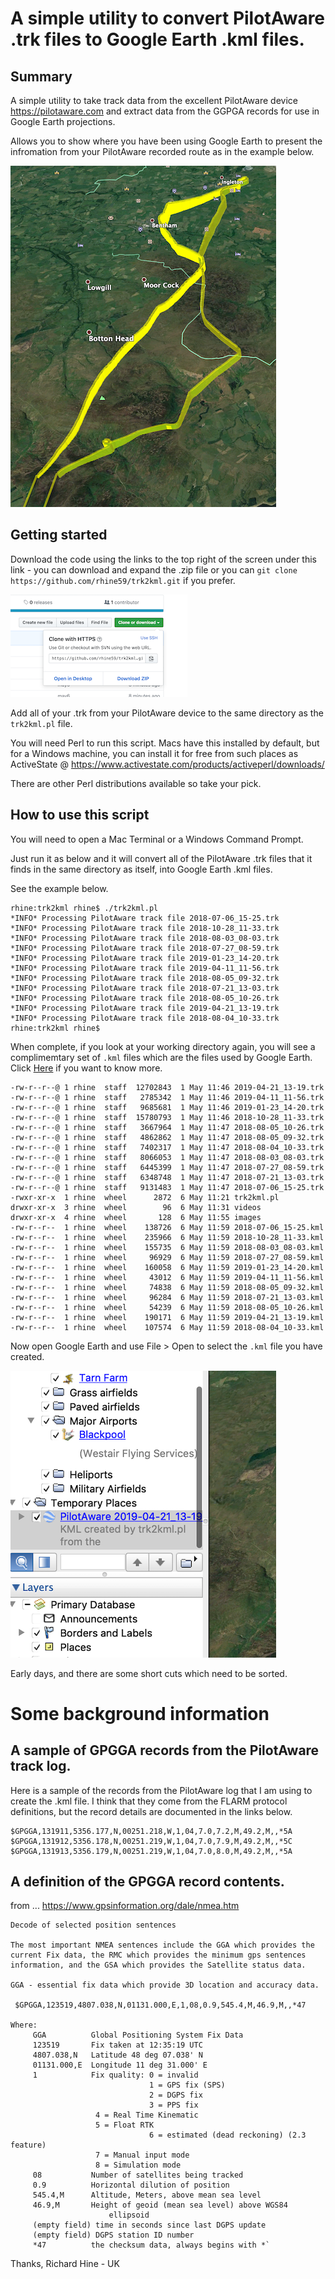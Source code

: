 # A simple utility to convert PilotAware .trk files to Google Earth .kml files.

## Summary

A simple utility to take track data from the excellent PilotAware device https://pilotaware.com and extract data from the GGPGA records for use in Google Earth projections.

Allows you to show where you have been using Google Earth to present the infromation from your PilotAware recorded route as in the example below.

![A sample Google Earth track](images/2019/05/sample-track.png)

## Getting started

Download the code using the links to the top right of the screen under this link - you can download and expand the .zip file or you can `git clone https://github.com/rhine59/trk2kml.git` if you prefer.

![Download the code](images/2019/05/download-the-code.png)

Add all of your .trk from your PilotAware device to the same directory as the `trk2kml.pl` file.

You will need Perl to run this script. Macs have this installed by default, but for a Windows machine, you can install it for free from such places as ActiveState @ https://www.activestate.com/products/activeperl/downloads/

There are other Perl distributions available so take your pick.

## How to use this script

You will need to open a Mac Terminal or a Windows Command Prompt.

Just run it as below and it will convert all of the PilotAware .trk files that it finds in the same directory as itself, into Google Earth .kml files.

See the example below.

```
rhine:trk2kml rhine$ ./trk2kml.pl
*INFO* Processing PilotAware track file 2018-07-06_15-25.trk
*INFO* Processing PilotAware track file 2018-10-28_11-33.trk
*INFO* Processing PilotAware track file 2018-08-03_08-03.trk
*INFO* Processing PilotAware track file 2018-07-27_08-59.trk
*INFO* Processing PilotAware track file 2019-01-23_14-20.trk
*INFO* Processing PilotAware track file 2019-04-11_11-56.trk
*INFO* Processing PilotAware track file 2018-08-05_09-32.trk
*INFO* Processing PilotAware track file 2018-07-21_13-03.trk
*INFO* Processing PilotAware track file 2018-08-05_10-26.trk
*INFO* Processing PilotAware track file 2019-04-21_13-19.trk
*INFO* Processing PilotAware track file 2018-08-04_10-33.trk
rhine:trk2kml rhine$

```

When complete, if you look at your working directory again, you will see a complimemtary set of `.kml` files which are the files used by Google Earth. Click [Here](https://en.wikipedia.org/wiki/Keyhole_Markup_Language) if you want to know more.

```
-rw-r--r--@ 1 rhine  staff  12702843  1 May 11:46 2019-04-21_13-19.trk
-rw-r--r--@ 1 rhine  staff   2785342  1 May 11:46 2019-04-11_11-56.trk
-rw-r--r--@ 1 rhine  staff   9685681  1 May 11:46 2019-01-23_14-20.trk
-rw-r--r--@ 1 rhine  staff  15780793  1 May 11:46 2018-10-28_11-33.trk
-rw-r--r--@ 1 rhine  staff   3667964  1 May 11:47 2018-08-05_10-26.trk
-rw-r--r--@ 1 rhine  staff   4862862  1 May 11:47 2018-08-05_09-32.trk
-rw-r--r--@ 1 rhine  staff   7402317  1 May 11:47 2018-08-04_10-33.trk
-rw-r--r--@ 1 rhine  staff   8066053  1 May 11:47 2018-08-03_08-03.trk
-rw-r--r--@ 1 rhine  staff   6445399  1 May 11:47 2018-07-27_08-59.trk
-rw-r--r--@ 1 rhine  staff   6348748  1 May 11:47 2018-07-21_13-03.trk
-rw-r--r--@ 1 rhine  staff   9131483  1 May 11:47 2018-07-06_15-25.trk
-rwxr-xr-x  1 rhine  wheel      2872  6 May 11:21 trk2kml.pl
drwxr-xr-x  3 rhine  wheel        96  6 May 11:31 videos
drwxr-xr-x  4 rhine  wheel       128  6 May 11:55 images
-rw-r--r--  1 rhine  wheel    138726  6 May 11:59 2018-07-06_15-25.kml
-rw-r--r--  1 rhine  wheel    235966  6 May 11:59 2018-10-28_11-33.kml
-rw-r--r--  1 rhine  wheel    155735  6 May 11:59 2018-08-03_08-03.kml
-rw-r--r--  1 rhine  wheel     96929  6 May 11:59 2018-07-27_08-59.kml
-rw-r--r--  1 rhine  wheel    160058  6 May 11:59 2019-01-23_14-20.kml
-rw-r--r--  1 rhine  wheel     43012  6 May 11:59 2019-04-11_11-56.kml
-rw-r--r--  1 rhine  wheel     74838  6 May 11:59 2018-08-05_09-32.kml
-rw-r--r--  1 rhine  wheel     96284  6 May 11:59 2018-07-21_13-03.kml
-rw-r--r--  1 rhine  wheel     54239  6 May 11:59 2018-08-05_10-26.kml
-rw-r--r--  1 rhine  wheel    190171  6 May 11:59 2019-04-21_13-19.kml
-rw-r--r--  1 rhine  wheel    107574  6 May 11:59 2018-08-04_10-33.kml
```

Now open Google Earth and use File > Open to select the `.kml` file you have created.

![A new PilotAware temporary place](images/2019/05/new-temporary-place.png)

Early days, and there are some short cuts which need to be sorted.

# Some background information

## A sample of GPGGA records from the PilotAware track log.

Here is a sample of the records from the PilotAware log that I am using to create the .kml file. I think that they come from the FLARM protocol definitions, but the record details are documented in the links below.

```
$GPGGA,131911,5356.177,N,00251.218,W,1,04,7.0,7.2,M,49.2,M,,*5A
$GPGGA,131912,5356.178,N,00251.219,W,1,04,7.0,7.9,M,49.2,M,,*5C
$GPGGA,131913,5356.179,N,00251.219,W,1,04,7.0,8.0,M,49.2,M,,*5A

```

## A definition of the GPGGA record contents.

from ... https://www.gpsinformation.org/dale/nmea.htm

```
Decode of selected position sentences

The most important NMEA sentences include the GGA which provides the current Fix data, the RMC which provides the minimum gps sentences information, and the GSA which provides the Satellite status data.

GGA - essential fix data which provide 3D location and accuracy data.

 $GPGGA,123519,4807.038,N,01131.000,E,1,08,0.9,545.4,M,46.9,M,,*47

Where:
     GGA          Global Positioning System Fix Data
     123519       Fix taken at 12:35:19 UTC
     4807.038,N   Latitude 48 deg 07.038' N
     01131.000,E  Longitude 11 deg 31.000' E
     1            Fix quality: 0 = invalid
                               1 = GPS fix (SPS)
                               2 = DGPS fix
                               3 = PPS fix
			       4 = Real Time Kinematic
			       5 = Float RTK
                               6 = estimated (dead reckoning) (2.3 feature)
			       7 = Manual input mode
			       8 = Simulation mode
     08           Number of satellites being tracked
     0.9          Horizontal dilution of position
     545.4,M      Altitude, Meters, above mean sea level
     46.9,M       Height of geoid (mean sea level) above WGS84
                      ellipsoid
     (empty field) time in seconds since last DGPS update
     (empty field) DGPS station ID number
     *47          the checksum data, always begins with *`

```

Thanks, Richard Hine - UK
